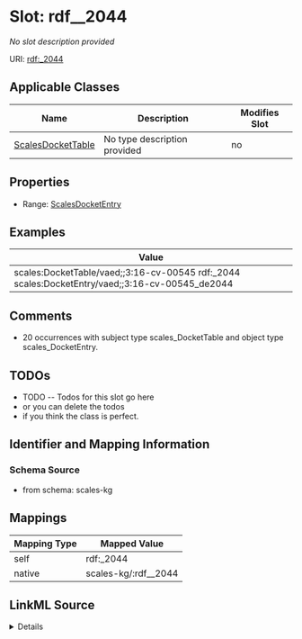 

# Slot: rdf__2044


_No slot description provided_





URI: [rdf:_2044](http://www.w3.org/1999/02/22-rdf-syntax-ns#_2044)



<!-- no inheritance hierarchy -->





## Applicable Classes

| Name | Description | Modifies Slot |
| --- | --- | --- |
| [ScalesDocketTable](../classes/ScalesDocketTable.md) | No type description provided |  no  |







## Properties

* Range: [ScalesDocketEntry](../classes/ScalesDocketEntry.md)






## Examples

| Value |
| --- |
| scales:DocketTable/vaed;;3:16-cv-00545 rdf:_2044 scales:DocketEntry/vaed;;3:16-cv-00545_de2044 |

## Comments

* 20 occurrences with subject type scales_DocketTable and object type scales_DocketEntry.

## TODOs

* TODO -- Todos for this slot go here
* or you can delete the todos
* if you think the class is perfect.

## Identifier and Mapping Information







### Schema Source


* from schema: scales-kg




## Mappings

| Mapping Type | Mapped Value |
| ---  | ---  |
| self | rdf:_2044 |
| native | scales-kg/:rdf__2044 |




## LinkML Source

<details>
```yaml
name: rdf__2044
description: No slot description provided
todos:
- TODO -- Todos for this slot go here
- or you can delete the todos
- if you think the class is perfect.
comments:
- 20 occurrences with subject type scales_DocketTable and object type scales_DocketEntry.
examples:
- value: scales:DocketTable/vaed;;3:16-cv-00545 rdf:_2044 scales:DocketEntry/vaed;;3:16-cv-00545_de2044
from_schema: scales-kg
rank: 1000
slot_uri: rdf:_2044
alias: rdf__2044
domain_of:
- scales_DocketTable
range: scales_DocketEntry

```
</details>